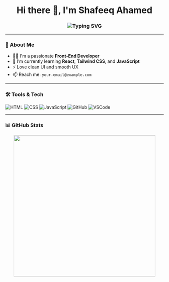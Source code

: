 <!-- GitHub Profile README -->

<p align="center">
  
</p>

<h1 align="center">
  Hi there 👋, I'm Shafeeq Ahamed
</h1>

<h3 align="center">
  <img src="https://readme-typing-svg.herokuapp.com?font=Fira+Code&weight=500&size=22&pause=1000&center=true&vCenter=true&width=435&lines=Front-End+Developer;Web+Enthusiast;Open+Source+Learner" alt="Typing SVG" />
</h3>

---

### 💫 About Me
- 🧑‍💻 I'm a passionate **Front-End Developer**
- 🌱 I’m currently learning **React**, **Tailwind CSS**, and **JavaScript**
- ⚡ Love clean UI and smooth UX
- 📫 Reach me: `your.email@example.com`

---

### 🛠️ Tools & Tech

![HTML](https://img.shields.io/badge/HTML-E34F26?style=flat-square&logo=html5&logoColor=white)
![CSS](https://img.shields.io/badge/CSS-1572B6?style=flat-square&logo=css3&logoColor=white)
![JavaScript](https://img.shields.io/badge/JavaScript-F7DF1E?style=flat-square&logo=javascript&logoColor=black)
![GitHub](https://img.shields.io/badge/GitHub-181717?style=flat-square&logo=github&logoColor=white)
![VSCode](https://img.shields.io/badge/VSCode-007ACC?style=flat-square&logo=visual-studio-code&logoColor=white)

---

### 📊 GitHub Stats

<p align="center">
  <img src="https://github-readme-stats.vercel.app/api?username=shafeeqahamedinfo&show_icons=true&theme=tokyonight" width="450" />
</p>
